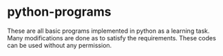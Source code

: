 # python-programs
These are all basic programs implemented in python as a learning task.
Many modifications are done as to satisfy the requirements.
These codes can be used without any permission.
